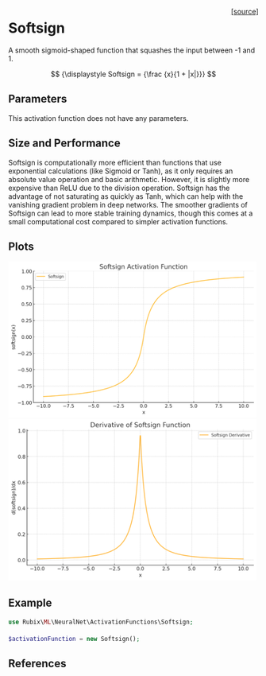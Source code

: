 <span style="float:right;"><a href="https://github.com/RubixML/ML/blob/master/src/NeuralNet/ActivationFunctions/Softsign/Softsign.php">[source]</a></span>

# Softsign
A smooth sigmoid-shaped function that squashes the input between -1 and 1.

$$
{\displaystyle Softsign = {\frac {x}{1 + |x|}}}
$$

## Parameters
This activation function does not have any parameters.

## Size and Performance
Softsign is computationally more efficient than functions that use exponential calculations (like Sigmoid or Tanh), as it only requires an absolute value operation and basic arithmetic. However, it is slightly more expensive than ReLU due to the division operation. Softsign has the advantage of not saturating as quickly as Tanh, which can help with the vanishing gradient problem in deep networks. The smoother gradients of Softsign can lead to more stable training dynamics, though this comes at a small computational cost compared to simpler activation functions.

## Plots
<img src="../../images/activation-functions/softsign.png" alt="Softsign Function" width="500" height="auto">

<img src="../../images/activation-functions/softsign-derivative.png" alt="Softsign Derivative" width="500" height="auto">

## Example
```php
use Rubix\ML\NeuralNet\ActivationFunctions\Softsign;

$activationFunction = new Softsign();
```

## References
[^1]: X. Glorot et al. (2010). Understanding the Difficulty of Training Deep Feedforward Neural Networks.
